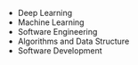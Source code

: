 - Deep Learning
- Machine Learning
- Software Engineering
- Algorithms and Data Structure
- Software Development
